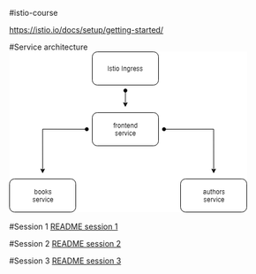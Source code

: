 #istio-course

https://istio.io/docs/setup/getting-started/

#Service architecture
![Alt text](architecture.png?raw=true)

#Session 1
[README session 1](session1/README.md)

#Session 2
[README session 2](session2/README.md)

#Session 3
[README session 3](session3/README.md)